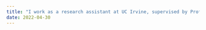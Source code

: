 ```yaml
---
title: "I work as a research assistant at UC Irvine, supervised by Prof. Keyue Smedley (IEEE Fellow)"
date: 2022-04-30
---
```

